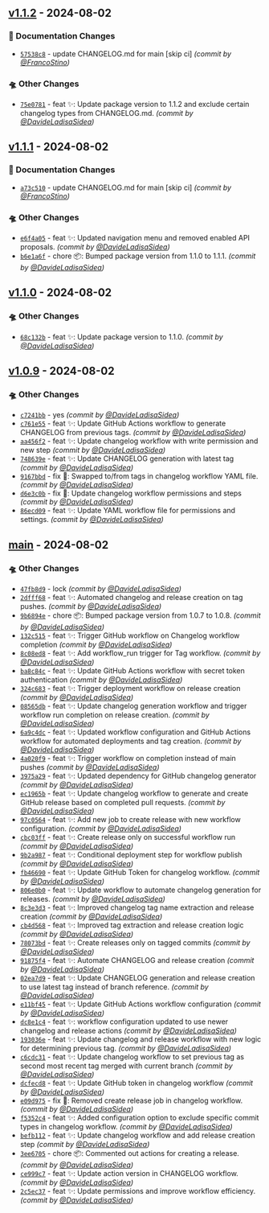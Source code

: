 ## [v1.1.2] - 2024-08-02
### :memo: Documentation Changes
- [`57538c8`](https://github.com/FrancoStino/commitgroq/commit/57538c8908396c89cc7ec814ab70d0dfa33cde50) - update CHANGELOG.md for main [skip ci] *(commit by [@FrancoStino](https://github.com/FrancoStino))*

### :flying_saucer: Other Changes
- [`75e0781`](https://github.com/FrancoStino/commitgroq/commit/75e0781b38136e24e202e10cc8ea420f7fc240e9) - feat ✨: Update package version to 1.1.2 and exclude certain changelog types from CHANGELOG.md. *(commit by [@DavideLadisaSidea](https://github.com/DavideLadisaSidea))*


## [v1.1.1] - 2024-08-02
### :memo: Documentation Changes
- [`a73c510`](https://github.com/FrancoStino/commitgroq/commit/a73c510189f14a6c93fd9b50558b2ac2b9393f0b) - update CHANGELOG.md for main [skip ci] *(commit by [@FrancoStino](https://github.com/FrancoStino))*

### :flying_saucer: Other Changes
- [`e6f4a05`](https://github.com/FrancoStino/commitgroq/commit/e6f4a053754edc1587decc7f3820450504349d37) - feat ✨: Updated navigation menu and removed enabled API proposals. *(commit by [@DavideLadisaSidea](https://github.com/DavideLadisaSidea))*
- [`b6e1a6f`](https://github.com/FrancoStino/commitgroq/commit/b6e1a6f0d1ac7e8060af00308bd2f2bc1882463f) - chore 📦: Bumped package version from 1.1.0 to 1.1.1. *(commit by [@DavideLadisaSidea](https://github.com/DavideLadisaSidea))*


## [v1.1.0] - 2024-08-02
### :flying_saucer: Other Changes
- [`68c132b`](https://github.com/FrancoStino/commitgroq/commit/68c132bbbebbbacc0503a5cc9b477958903fa333) - feat ✨: Update package version to 1.1.0. *(commit by [@DavideLadisaSidea](https://github.com/DavideLadisaSidea))*


## [v1.0.9] - 2024-08-02
### :flying_saucer: Other Changes
- [`c7241bb`](https://github.com/FrancoStino/commitgroq/commit/c7241bb626df179c26ed5d56b746900b91975957) - yes *(commit by [@DavideLadisaSidea](https://github.com/DavideLadisaSidea))*
- [`c761e55`](https://github.com/FrancoStino/commitgroq/commit/c761e55a028e3e34f459d749010c7b8bda2ad982) - feat ✨: Update GitHub Actions workflow to generate CHANGELOG from previous tags. *(commit by [@DavideLadisaSidea](https://github.com/DavideLadisaSidea))*
- [`aa456f2`](https://github.com/FrancoStino/commitgroq/commit/aa456f2ec22d0dc3291102e005b24fb11f56e570) - feat ✨: Update changelog workflow with write permission and new step *(commit by [@DavideLadisaSidea](https://github.com/DavideLadisaSidea))*
- [`748639e`](https://github.com/FrancoStino/commitgroq/commit/748639e1c2c4b28d93e12c210ce67ac8f7d0009c) - feat ✨: Update CHANGELOG generation with latest tag *(commit by [@DavideLadisaSidea](https://github.com/DavideLadisaSidea))*
- [`9167bbd`](https://github.com/FrancoStino/commitgroq/commit/9167bbd3b3dc4f5b69991480285903eb6ec65d04) - fix 🐛: Swapped to/from tags in changelog workflow YAML file. *(commit by [@DavideLadisaSidea](https://github.com/DavideLadisaSidea))*
- [`d6e3c0b`](https://github.com/FrancoStino/commitgroq/commit/d6e3c0bb256ef58f16d21e15e184c200a7caddda) - fix 🐛: Update changelog workflow permissions and steps *(commit by [@DavideLadisaSidea](https://github.com/DavideLadisaSidea))*
- [`86ecd09`](https://github.com/FrancoStino/commitgroq/commit/86ecd09b1ca1b143c50ace26b9a3acedaeab36d6) - feat ✨: Update YAML workflow file for permissions and settings. *(commit by [@DavideLadisaSidea](https://github.com/DavideLadisaSidea))*


## [main] - 2024-08-02
### :flying_saucer: Other Changes
- [`47fb8d9`](https://github.com/FrancoStino/commitgroq/commit/47fb8d96ecb6820eb131ff0432bce263ccf8bd9b) - lock *(commit by [@DavideLadisaSidea](https://github.com/DavideLadisaSidea))*
- [`2dfff68`](https://github.com/FrancoStino/commitgroq/commit/2dfff680c48aa44b20f98919cb9403279ca3f2a9) - feat ✨: Automated changelog and release creation on tag pushes. *(commit by [@DavideLadisaSidea](https://github.com/DavideLadisaSidea))*
- [`9b6894e`](https://github.com/FrancoStino/commitgroq/commit/9b6894e39ba9a11f647a2ea5d59c1f7f8d7adbe4) - chore 📦: Bumped package version from 1.0.7 to 1.0.8. *(commit by [@DavideLadisaSidea](https://github.com/DavideLadisaSidea))*
- [`132c515`](https://github.com/FrancoStino/commitgroq/commit/132c515bf47bd2f780488e64fc64f11eea99fb61) - feat ✨: Trigger GitHub workflow on Changelog workflow completion *(commit by [@DavideLadisaSidea](https://github.com/DavideLadisaSidea))*
- [`8c08ed8`](https://github.com/FrancoStino/commitgroq/commit/8c08ed89ba48e25bead0f5f4ff42f8e9b6221efc) - feat ✨: Add workflow_run trigger for Tag workflow. *(commit by [@DavideLadisaSidea](https://github.com/DavideLadisaSidea))*
- [`ba8c84c`](https://github.com/FrancoStino/commitgroq/commit/ba8c84c09b15f08afc4f3e3fb0fd1e528e291e2a) - feat ✨: Update GitHub Actions workflow with secret token authentication *(commit by [@DavideLadisaSidea](https://github.com/DavideLadisaSidea))*
- [`324c683`](https://github.com/FrancoStino/commitgroq/commit/324c6838bfcccbd3b5f1756ca7433a4f3d61d85a) - feat ✨: Trigger deployment workflow on release creation *(commit by [@DavideLadisaSidea](https://github.com/DavideLadisaSidea))*
- [`08565db`](https://github.com/FrancoStino/commitgroq/commit/08565db37024bc53a4d4490bc06ad4fecc23324b) - feat ✨: Update changelog generation workflow and trigger workflow run completion on release creation. *(commit by [@DavideLadisaSidea](https://github.com/DavideLadisaSidea))*
- [`6a9c4dc`](https://github.com/FrancoStino/commitgroq/commit/6a9c4dc180285f7dad6d33bab515441437122cb5) - feat ✨: Updated workflow configuration and GitHub Actions workflow for automated deployments and tag creation. *(commit by [@DavideLadisaSidea](https://github.com/DavideLadisaSidea))*
- [`4a020f9`](https://github.com/FrancoStino/commitgroq/commit/4a020f9ab872fb8e0f52a6d90d69662c79810334) - feat ✨: Trigger workflow on completion instead of main pushes *(commit by [@DavideLadisaSidea](https://github.com/DavideLadisaSidea))*
- [`3975a29`](https://github.com/FrancoStino/commitgroq/commit/3975a29ed0c9b5e35985725966696bb5115425d2) - feat ✨: Updated dependency for GitHub changelog generator *(commit by [@DavideLadisaSidea](https://github.com/DavideLadisaSidea))*
- [`ec1965b`](https://github.com/FrancoStino/commitgroq/commit/ec1965b94cdee5c86cad28d43b61547cc1876917) - feat ✨: Update changelog workflow to generate and create GitHub release based on completed pull requests. *(commit by [@DavideLadisaSidea](https://github.com/DavideLadisaSidea))*
- [`97c0564`](https://github.com/FrancoStino/commitgroq/commit/97c05648d2347d8ae4c4a7b95198ef21381a79fb) - feat ✨: Add new job to create release with new workflow configuration. *(commit by [@DavideLadisaSidea](https://github.com/DavideLadisaSidea))*
- [`cbc03ff`](https://github.com/FrancoStino/commitgroq/commit/cbc03ff0d9e391c4d3f9e2281ae9f9058952cb59) - feat ✨: Create release only on successful workflow run *(commit by [@DavideLadisaSidea](https://github.com/DavideLadisaSidea))*
- [`9b2a987`](https://github.com/FrancoStino/commitgroq/commit/9b2a987f392f3678ff809c29be32001766851108) - feat ✨: Conditional deployment step for workflow publish *(commit by [@DavideLadisaSidea](https://github.com/DavideLadisaSidea))*
- [`fb46690`](https://github.com/FrancoStino/commitgroq/commit/fb466906681cd8676037de5f8bc16cf355255c4d) - feat ✨: Update GitHub Token for changelog workflow. *(commit by [@DavideLadisaSidea](https://github.com/DavideLadisaSidea))*
- [`806e0b0`](https://github.com/FrancoStino/commitgroq/commit/806e0b076859229ad0beb2294852cde0b48179e0) - feat ✨: Update workflow to automate changelog generation for releases. *(commit by [@DavideLadisaSidea](https://github.com/DavideLadisaSidea))*
- [`8c3e3d3`](https://github.com/FrancoStino/commitgroq/commit/8c3e3d3a7dd05bd359854c9c0aa667025619f029) - feat ✨: Improved changelog tag name extraction and release creation *(commit by [@DavideLadisaSidea](https://github.com/DavideLadisaSidea))*
- [`cb4d568`](https://github.com/FrancoStino/commitgroq/commit/cb4d56860bed7e9c7fdf48fd6f774532a6fc17ca) - feat ✨: Improved tag extraction and release creation logic *(commit by [@DavideLadisaSidea](https://github.com/DavideLadisaSidea))*
- [`78073bd`](https://github.com/FrancoStino/commitgroq/commit/78073bd5f93d2a8a1183193df3b40359f8ce1a97) - feat ✨: Create releases only on tagged commits *(commit by [@DavideLadisaSidea](https://github.com/DavideLadisaSidea))*
- [`91875f4`](https://github.com/FrancoStino/commitgroq/commit/91875f484b6e3c7eee50d1ae189aa9f2d7b15b7e) - feat ✨: Automate CHANGELOG and release creation *(commit by [@DavideLadisaSidea](https://github.com/DavideLadisaSidea))*
- [`02ea7d9`](https://github.com/FrancoStino/commitgroq/commit/02ea7d97b9fd63538deaba03898cb8c0e990aa74) - feat ✨: Update CHANGELOG generation and release creation to use latest tag instead of branch reference. *(commit by [@DavideLadisaSidea](https://github.com/DavideLadisaSidea))*
- [`e11bf45`](https://github.com/FrancoStino/commitgroq/commit/e11bf458bfddd069d0f4b0df97bf1610d6092939) - feat ✨: Update GitHub Actions workflow configuration *(commit by [@DavideLadisaSidea](https://github.com/DavideLadisaSidea))*
- [`dc8e1c4`](https://github.com/FrancoStino/commitgroq/commit/dc8e1c48d980b7bd1b521310a6eec9299af48019) - feat ✨: workflow configuration updated to use newer changelog and release actions *(commit by [@DavideLadisaSidea](https://github.com/DavideLadisaSidea))*
- [`193036e`](https://github.com/FrancoStino/commitgroq/commit/193036eadca1f57de77d6c5d38392927766202cf) - feat ✨: Update changelog and release workflow with new logic for determining previous tag. *(commit by [@DavideLadisaSidea](https://github.com/DavideLadisaSidea))*
- [`c6cdc31`](https://github.com/FrancoStino/commitgroq/commit/c6cdc31d22abbe2c4e66690cd13d9b4b7bff012c) - feat ✨: Update changelog workflow to set previous tag as second most recent tag merged with current branch *(commit by [@DavideLadisaSidea](https://github.com/DavideLadisaSidea))*
- [`dcfecd8`](https://github.com/FrancoStino/commitgroq/commit/dcfecd87a7f2f99c8349acf58db0cfe02de3ac78) - feat ✨: Update GitHub token in changelog workflow *(commit by [@DavideLadisaSidea](https://github.com/DavideLadisaSidea))*
- [`e09d975`](https://github.com/FrancoStino/commitgroq/commit/e09d97528ba73a0ad7641d47396a8ae4975ec138) - fix 🐛: Removed create release job in changelog workflow. *(commit by [@DavideLadisaSidea](https://github.com/DavideLadisaSidea))*
- [`f5352c4`](https://github.com/FrancoStino/commitgroq/commit/f5352c4f3d581b80de7dc1d70d17bdffb557d3c0) - feat ✨: Added configuration option to exclude specific commit types in changelog workflow. *(commit by [@DavideLadisaSidea](https://github.com/DavideLadisaSidea))*
- [`befb112`](https://github.com/FrancoStino/commitgroq/commit/befb112258e1b88105d11a3573f2ec9903b72fbb) - feat ✨: Update changelog workflow and add release creation step *(commit by [@DavideLadisaSidea](https://github.com/DavideLadisaSidea))*
- [`3ee6705`](https://github.com/FrancoStino/commitgroq/commit/3ee67053d2cf59b08cb11d345f4d8636978e7901) - chore 📦: Commented out actions for creating a release. *(commit by [@DavideLadisaSidea](https://github.com/DavideLadisaSidea))*
- [`ce999c7`](https://github.com/FrancoStino/commitgroq/commit/ce999c7de9af4b40fad8773ea754f1037eb83596) - feat ✨: Update action version in CHANGELOG workflow. *(commit by [@DavideLadisaSidea](https://github.com/DavideLadisaSidea))*
- [`2c5ec37`](https://github.com/FrancoStino/commitgroq/commit/2c5ec37320bf660051f01e86b3e72292631c4d27) - feat ✨: Update permissions and improve workflow efficiency. *(commit by [@DavideLadisaSidea](https://github.com/DavideLadisaSidea))*

[main]: https://github.com/FrancoStino/commitgroq/compare/v1.0.7...main
[v1.0.9]: https://github.com/FrancoStino/commitgroq/compare/v1.0.8...v1.0.9
[v1.1.0]: https://github.com/FrancoStino/commitgroq/compare/v1.0.9...v1.1.0
[v1.1.1]: https://github.com/FrancoStino/commitgroq/compare/v1.1.0...v1.1.1
[v1.1.2]: https://github.com/FrancoStino/commitgroq/compare/v1.1.1...v1.1.2
